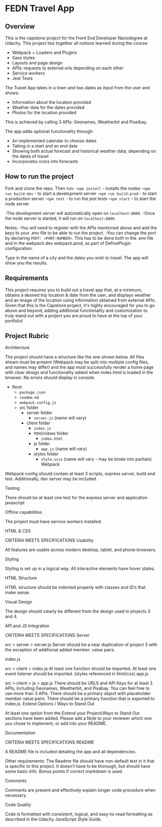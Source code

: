 # FEDN Travel App

## Overview
This is the capstone project for the Front End Developer Nanodegree at Udacity. This project ties together all notions learned during the course:
- Webpack + Loaders and Plugins
- Sass styles
- Layouts and page design
- APIs: requests to external urls depending on each other
- Service workers
- Jest Tests

The Travel App takes in a town and two dates as input from the user and shows:
- Information about the location provided
- Weather data for the dates provided
- Photos for the location provided

This is achieved by calling 3 APIs: Geonames, Weatherbit and Pixelbay.

The app adds optional functionality through:
- An implemented calendar to choose dates
- Taking in a start and an end date
- Showing both actual forecast and historical weather data, depending on the dates of travel
- Incorporates icons into forecasts

## How to run the project
Fork and clone the repo. Then run:
-`npm install` - installs the nodes
-`npm run build-dev` - to start a development server
-`npm run build-prod` - to start a production server
-`npm test` - to run the jest tests
-`npm start` - to start the node server

-The development server will automatically open on `localhost:8000`.
-Once the node server is started, it will run on `localhost:8080`.

Notes:
-You will need to register with the APIs mentioned above and add the keys to your .env file to be able to run the project.
-You can change the port by declaring `PORT: <PORT-NUMBER>`. This has to be done both in the .env file and in the webpack.dev webpack.prod, as part of DefinePlugin configuration.

Type in the name of a city and the dates you wish to travel. The app will show you the results.

## Requirements
This project requires you to build out a travel app that, at a minimum, obtains a desired trip location & date from the user, and displays weather and an image of the location using information obtained from external APIs. Given that this is the Capstone project, it's highly encouraged for you to go above and beyond, adding additional functionality and customization to truly stand out with a project you are proud to have at the top of your portfolio!

## Project Rubric
Architecture

The project should have a structure like the one shown below. All files shown must be present (Webpack may be split into multiple config files, and names may differ) and the app must successfully render a home page with clear design and functionality added when index.html is loaded in the browser. No errors should display in console.

- Root:
  - `package.json`
  - `readme.md`
  - `webpack.config.js`
  - src folder
    - server folder
      - `server.js` (name will vary)
    - client folder
      - `index.js`
      - html/views folder
        - `index.html`
      - js folder
        - `app.js` (name will vary)
      - styles folder
        - `style.scss` (name will vary - may be broke into partials)
Webpack

Webpack config should contain at least 3 scripts, express server, build and test. Additionally, dev server may be included.

Testing

There should be at least one test for the express server and application javascript

Offline capabilities

The project must have service workers installed.

HTML & CSS

CRITERIA
MEETS SPECIFICATIONS
Usability

All features are usable across modern desktop, tablet, and phone browsers.

Styling

Styling is set up in a logical way. All interactive elements have hover states.

HTML Structure

HTML structure should be indented properly with classes and ID’s that make sense.

Visual Design

The design should clearly be different from the design used in projects 3 and 4.

API and JS Integration

CRITERIA
MEETS SPECIFICATIONS
Server

src > server > server.js
Server should be a near duplication of project 3 with the exception of additional added member: value pairs.

index.js

src > client > index.js
At least one function should be imported.
At least one event listener should be imported.
(styles referenced in html/css)
app.js

src > client > js > app.js
There should be URLS and API Keys for at least 3 APIs, including Geonames, Weatherbit, and Pixabay. You can feel free to use more than 3 APIs.
There should be a primary object with placeholder member value pairs.
There should be a primary function that is exported to index.js.
Extend Options / Ways to Stand Out

At least one option from the Extend your Project/Ways to Stand Out sections have been added. Please add a Note to your reviewer which one you chose to implement, or add into your README.

Documentation

CRITERIA
MEETS SPECIFICATIONS
README

A README file is included detailing the app and all dependencies.

Other requirements:
The Readme file should have non-default text in it that is specific to this project. It doesn’t have to be thorough, but should have some basic info. Bonus points if correct markdown is used.

Comments

Comments are present and effectively explain longer code procedure when necessary.

Code Quality

Code is formatted with consistent, logical, and easy-to-read formatting as described in the Udacity JavaScript Style Guide.
